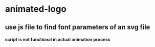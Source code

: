 # animated-logo

## use js file to find font parameters of an svg file
#### script is not functional in actual animation process

